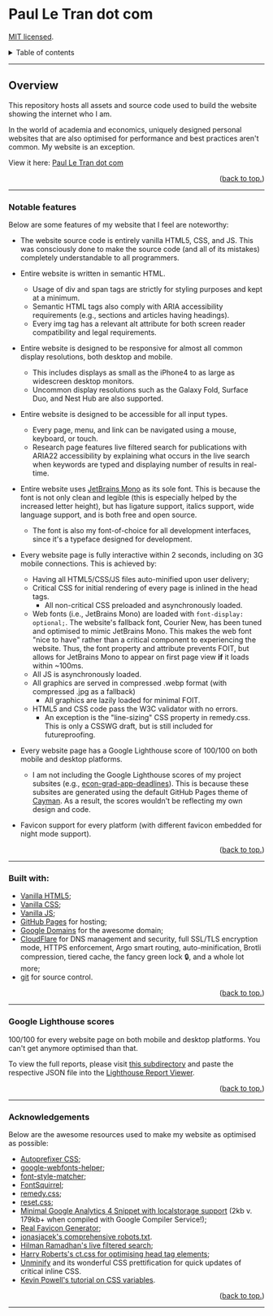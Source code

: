 # Paul Le Tran dot com

[MIT licensed](https://github.com/PaulTran47/paultran47.github.io/blob/master/LICENCE.md).

<details>
  <summary>Table of contents</summary>
  <ul>
    <li>
      <a href="#overview">Overview</a>
      <ul>
        <li><a href="#notable-features">Notable features</a></li>
      </ul>
    </li>
    <li><a href="#built-with">Built with</a></li>
    <li><a href="#google-lighthouse-scores">Google Lighthouse scores</a></li>
    <li><a href="#acknowledgements">Acknowledgments</a></li>
  </ul>
</details>

---

## Overview
This repository hosts all assets and source code used to build the website showing the internet who I am.

In the world of academia and economics, uniquely designed personal websites that are also optimised for performance and best practices aren't common. My website is an exception.

View it here: [Paul Le Tran dot com](https://paulletran.com/)

<p align="right">
  (<a href="#paul-le-tran-dot-com">back to top.</a>)
</p>

---

### Notable features
Below are some features of my website that I feel are noteworthy:

* The website source code is entirely vanilla HTML5, CSS, and JS. This was consciously done to make the source code (and all of its mistakes) completely understandable to all programmers.

* Entire website is written in semantic HTML.
  * Usage of div and span tags are strictly for styling purposes and kept at a minimum.
  * Semantic HTML tags also comply with ARIA accessibility requirements (e.g., sections and articles having headings).
  * Every img tag has a relevant alt attribute for both screen reader compatibility and legal requirements.

* Entire website is designed to be responsive for almost all common display resolutions, both desktop and mobile.
  * This includes displays as small as the iPhone4 to as large as widescreen desktop monitors.
  * Uncommon display resolutions such as the Galaxy Fold, Surface Duo, and Nest Hub are also supported.

* Entire website is designed to be accessible for all input types.
  * Every page, menu, and link can be navigated using a mouse, keyboard, or touch.
  * Research page features live filtered search for publications with ARIA22 accessibility by explaining what occurs in the live search when keywords are typed and displaying number of results in real-time.

* Entire website uses [JetBrains Mono](https://www.jetbrains.com/lp/mono/) as its sole font. This is because the font is not only clean and legible (this is especially helped by the increased letter height), but has ligature support, italics support, wide language support, and is both free and open source.
  * The font is also my font-of-choice for all development interfaces, since it's a typeface designed for development.

* Every website page is fully interactive within 2 seconds, including on 3G mobile connections. This is achieved by:
  * Having all HTML5/CSS/JS files auto-minified upon user delivery;
  * Critical CSS for initial rendering of every page is inlined in the head tags.
    * All non-critical CSS preloaded and asynchronously loaded.
  * Web fonts (i.e., JetBrains Mono) are loaded with `font-display: optional;`. The website's fallback font, Courier New, has been tuned and optimised to mimic JetBrains Mono. This makes the web font "nice to have" rather than a critical component to experiencing the website. Thus, the font property and attribute prevents FOIT, but allows for JetBrains Mono to appear on first page view **if** it loads within ~100ms.
  * All JS is asynchronously loaded.
  * All graphics are served in compressed .webp format (with compressed .jpg as a fallback)
    * All graphics are lazily loaded for minimal FOIT.
  * HTML5 and CSS code pass the W3C validator with no errors.
    * An exception is the "line-sizing" CSS property in remedy.css. This is only a CSSWG draft, but is still included for futureproofing.

* Every website page has a Google Lighthouse score of 100/100 on both mobile and desktop platforms.
  * I am not including the Google Lighthouse scores of my project subsites (e.g., [econ-grad-app-deadlines](https://github.com/PaulTran47/econ-grad-app-deadlines)). This is because these subsites are generated using the default GitHub Pages theme of [Cayman](https://github.com/pages-themes/cayman). As a result, the scores wouldn't be reflecting my own design and code.

* Favicon support for every platform (with different favicon embedded for night mode support).

<p align="right">
  (<a href="#paul-le-tran-dot-com">back to top.</a>)
</p>

---

### Built with:
* [Vanilla HTML5](https://developer.mozilla.org/en-US/docs/Web/HTML);
* [Vanilla CSS](https://developer.mozilla.org/en-US/docs/Web/CSS);
* [Vanilla JS](https://developer.mozilla.org/en-US/docs/Web/JavaScript);
* [GitHub Pages](https://pages.github.com/) for hosting;
* [Google Domains](https://domains.google/) for the awesome domain;
* [CloudFlare](https://www.cloudflare.com/) for DNS management and security, full SSL/TLS encryption mode, HTTPS enforcement, Argo smart routing, auto-minification, Brotli compression, tiered cache, the fancy green lock :lock:, and a whole lot more;
* [git](https://git-scm.com/) for source control.

<p align="right">
  (<a href="#paul-le-tran-dot-com">back to top.</a>)
</p>

---

### Google Lighthouse scores
100/100 for every website page on both mobile and desktop platforms. You can't get anymore optimised than that.

To view the full reports, please visit [this subdirectory](https://github.com/PaulTran47/paultran47.github.io/tree/master/lighthouse_reports) and paste the respective JSON file into the [Lighthouse Report Viewer](https://googlechrome.github.io/lighthouse/viewer/).

<p align="right">
  (<a href="#paul-le-tran-dot-com">back to top.</a>)
</p>

---

### Acknowledgements
Below are the awesome resources used to make my website as optimised as possible:

* [Autoprefixer CSS](https://github.com/postcss/autoprefixer);
* [google-webfonts-helper](https://github.com/majodev/google-webfonts-helper);
* [font-style-matcher](https://github.com/notwaldorf/font-style-matcher);
* [FontSquirrel](https://www.fontsquirrel.com/tools/webfont-generator);
* [remedy.css](https://github.com/jensimmons/cssremedy);
* [reset.css](https://elad2412.github.io/the-new-css-reset/);
* [Minimal Google Analytics 4 Snippet with localstorage support](https://github.com/jahilldev/minimal-analytics) (2kb v. 179kb+ when compiled with Google Compiler Service!);
* [Real Favicon Generator](https://github.com/RealFaviconGenerator);
* [jonasjacek's comprehensive robots.txt](https://www.ditig.com/robots-txt-template).
* [Hilman Ramadhan's live filtered search](https://css-tricks.com/in-page-filtered-search-with-vanilla-javascript/);
* [Harry Roberts's ct.css for optimising head tag elements](https://csswizardry.com/ct/);
* [Unminify](https://unminify.com/) and its wonderful CSS prettification for quick updates of critical inline CSS.
* [Kevin Powell's tutorial on CSS variables](https://www.youtube.com/watch?v=PHO6TBq_auI&list=PL4-IK0AVhVjOT2KBB5TSbD77OmfHvtqUi).

<p align="right">
  (<a href="#paul-le-tran-dot-com">back to top.</a>)
</p>

---